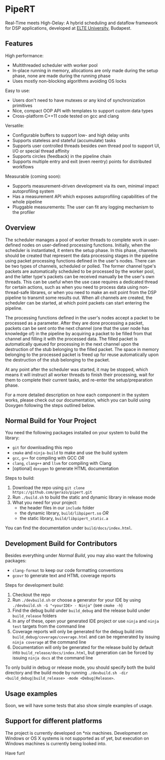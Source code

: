 # PipeRT

Real-Time meets High-Delay: A hybrid scheduling and dataflow framework for DSP applications, developed at [ELTE University](https://www.elte.hu/), Budapest.

## Features

High performance:
  - Multithreaded scheduler with worker pool
  - In-place running in memory, allocations are only made during the setup phase, none are made during the running phase
  - Uses mostly non-blocking algorithms avoiding OS locks

Easy to use:
  - Users don't need to have mutexes or any kind of synchronization primitives
  - Nice, compact OOP API with templates to support custom data types
  - Cross-platform C++11 code tested on gcc and clang

Versatile:
  - Configurable buffers to support low- and high delay units
  - Supports stateless and stateful (accumulate) tasks
  - Supports user controlled threads besides own thread pool to support UI, I/O or special thread affinity
  - Supports circles (feedback) in the pipeline chain
  - Supports multiple entry and exit (even reentry) points for distributed workflows

Measurable (coming soon):
  - Supports measurement-driven development via its own, minimal impact autoprofiling system
  - Has a measurement API which exposes autoprofiling capabilities of the whole pipeline
  - Pluggable measurements: The user can fit any logging mechanism to the profiler

## Overview

The scheduler manages a pool of worker threads to complete work in user-defined nodes on user-defined processing functions. Initially, when the scheduler is instantiated, it enters the setup phase. In this phase, channels should be created that represent the data processing stages in the pipeline using packet processing functions defined in the user's nodes. There can be two types of channels, scheduled or polled. The former channel type's packets are automatically scheduled to be processed by the worker pool, and the latter type's packets can be received manually be the user's own threads. This can be useful when the use case requires a dedicated thread for certain actions, such as when you need to process data using non-thread-safe librares, or when you need to make an exit point from the DSP pipeline to transmit some results out. When all channels are created, the scheduler can be started, at which point packets can start entering the pipeline.

The processing functions defined in the user's nodes accept a packet to be processed as a parameter. After they are done processing a packet, packets can be sent onto the next channel (one that the user node has knowledge of) in the pipeline by acquiring a packet to be filled from that channel and filling it with the processed data. The filled packet is automatically queued for processing in the next channel upon the destruction of the stub belonging to the filled packet. The space in memory belonging to the processed packet is freed up for reuse automatically upon the destruction of the stub belonging to the packet.

At any point after the scheduler was started, it may be stopped, which means it will instruct all worker threads to finish their processing, wait for them to complete their current tasks, and re-enter the setup/preparation phase.

For a more detailed description on how each component in the system works, please check out our documentation, which you can build using Doxygen following the steps outlined below.

## Normal Build for Your Project

You need the following packages installed on your system to build the library:
  - `git` for downloading this repo
  - `cmake` and `ninja-build` to make and use the build system
  - `gcc`, `g++` for compiling with GCC _OR_
  - `clang`, `clang++` and `llvm` for compiling with Clang
  - \[optional\] `doxygen` to generate HTML documentation

Steps to build:
1. Download the repo using `git clone https://github.com/gerazo/pipert.git`
2. Run `./build.sh` to build the static and dynamic library in release mode
3. What you need for your project:
    - the header files in our `include` folder
    - the dynamic library, `build/libpipert.so` _OR_
    - the static library, `build/libpipert_static.a`
 
You can find the documentation under `build/docs/index.html`.

## Development Build for Contributors

Besides everything under _Normal Build_, you may also want the following packages:
  - `clang-format` to keep our code formatting conventions
  - `gcovr` to generate text and HTML coverage reports

Steps for development build:
1. Checkout the repo
2. Run `./devbuild.sh` or choose a generator for your IDE by using `./devbuild.sh -G "<yourIDE> - Ninja"` (see `cmake -h`)
3. Find the debug build under `build_debug` and the release build under `build_release` folders
4. In any of these, open your generated IDE project or use `ninja` and `ninja test` targets from the command line
5. Coverage reports will only be generated for the debug build into `build_debug/coverage/coverage.html` and can be regenerated by issuing `ninja coverage` at the command line
6. Documentation will only be generated for the release build by default into `build_release/docs/index.html`, but generation can be forced by issuing `ninja docs` at the command line

To only build in debug or release mode, you should specify both the build directory and the build mode by running `./devbuild.sh -dir <build_debug|build_release> -mode <Debug|Release>`.

## Usage examples

Soon, we will have some tests that also show simple examples of usage.

## Support for different platforms

The project is currently developed on *nix machines. Development on Windows or OS X systems is not supported as of yet, but execution on Windows machines is currently being looked into.

Have fun!
